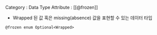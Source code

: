 Category : Data Type
Attribute : [[@frozen]]
- Wrapped 된 값 혹은 missing(absence) 값을 표현할 수 있는 데이터 타입

```
@frozen enum Optional<Wrapped>
```